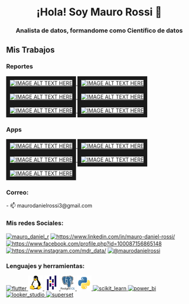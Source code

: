 <h1 align="center"> ¡Hola! Soy Mauro Rossi 👋 </h1>
<h3 align="center">Analista de datos, formandome como Científico de datos</h3>

## Mis Trabajos

### Reportes
<div style="display: inline-block; margin-right: 20px;">
    <a href="https://www.novypro.com/project/customer-segmentation-clustering" target="_blank">
        <img src="https://res.cloudinary.com/dtrztanhq/image/upload/v1664541418/TRABAJO/CV/segmentacion_clientes_gfrfvw.png" alt="IMAGE ALT TEXT HERE" width="270" height="180" border="10" />
    </a>
    <a href="https://www.novypro.com/project/machine-learning-natural-language-processing" target="_blank">
        <img src="https://res.cloudinary.com/dtrztanhq/image/upload/v1664547156/TRABAJO/CV/npl_xwypg7.png" alt="IMAGE ALT TEXT HERE" width="270" height="180" border="10" />
    </a>
    <a href="https://res.cloudinary.com/dtrztanhq/image/upload/v1665057278/TRABAJO/CV/resto_fya5ep.png" target="_blank">
        <img src="https://res.cloudinary.com/dtrztanhq/image/upload/v1665057278/TRABAJO/CV/resto_fya5ep.png" alt="IMAGE ALT TEXT HERE" width="270" height="180" border="10" />
    </a>
    <a href="https://res.cloudinary.com/dtrztanhq/image/upload/v1664559392/TRABAJO/CV/prod_agri2_rzr4ss.png" target="_blank">
        <img src="https://res.cloudinary.com/dtrztanhq/image/upload/v1664559392/TRABAJO/CV/prod_agri2_rzr4ss.png" alt="IMAGE ALT TEXT HERE" width="270" height="180" border="10" />
    </a>
    <a href="https://res.cloudinary.com/dtrztanhq/video/upload/v1674750155/TRABAJO/CV/app_c-2022-12-30_12.11.32_qcudra.mp4" target="_blank">
        <img src="https://res.cloudinary.com/dtrztanhq/image/upload/v1672414177/TRABAJO/CV/Screenshot_kbxxiv.png" alt="IMAGE ALT TEXT HERE" width="270" height="180" border="10" />
    </a>
    <a href="https://app.powerbi.com/view?r=eyJrIjoiMTIxNzExOWQtZjhlYS00NmI3LTkyMTItOWQ3MzM4MDY0ZTQ5IiwidCI6ImRmODY3OWNkLWE4MGUtNDVkOC05OWFjLWM4M2VkN2ZmOTVhMCJ9&pageName=ReportSection997113468298571e0097" target="_blank">
        <img src="https://res.cloudinary.com/dtrztanhq/image/upload/v1700575309/TRABAJO/CV/taksu7gde1y4hldhiq27.png" alt="IMAGE ALT TEXT HERE" width="270" height="180" border="10" />
    </a>
</div>

### Apps
<div style="display: inline-block; margin-right: 30px;">
    <a href="https://mdr060788-prediccion-abandono.streamlit.app/" target="_blank">
        <img src="https://res.cloudinary.com/dtrztanhq/image/upload/v1681593736/WhatsApp_Image_2023-04-15_at_00.40.21_nmdwfv.jpg" alt="IMAGE ALT TEXT HERE" width="250" height="220" border="10" />
    </a>
    <a href="https://res.cloudinary.com/dtrztanhq/video/upload/v1666877017/TRABAJO/Pedidos%20a%20Proveedores/app_c-2022-10-27_10.17.47_eql1jg.mp4" target="_blank">
        <img src="https://res.cloudinary.com/dtrztanhq/image/upload/v1666877145/TRABAJO/Pedidos%20a%20Proveedores/Screenshot_qu3laq.png" alt="IMAGE ALT TEXT HERE" width="140" height="220" border="10" />
    </a>
    <a href="https://res.cloudinary.com/dtrztanhq/video/upload/v1665789509/TRABAJO/Produccion%20Fabrica/productos_riouqt.mp4" target="_blank">
        <img src="https://res.cloudinary.com/dtrztanhq/image/upload/v1666008587/TRABAJO/CV/Screenshot_yfgx3e.png" alt="IMAGE ALT TEXT HERE" width="140" height="220" border="10" />
    </a>
    <a href="https://res.cloudinary.com/dtrztanhq/image/upload/v1665059028/TRABAJO/CV/transporte2_geauj7.png" target="_blank">
        <img src="https://res.cloudinary.com/dtrztanhq/image/upload/v1665059028/TRABAJO/CV/transporte2_geauj7.png" alt="IMAGE ALT TEXT HERE" width="140" height="220" border="10" />
    </a>
    <a href="https://res.cloudinary.com/dtrztanhq/image/upload/v1665060246/TRABAJO/CV/prod_agri.app3_oxelgw.png" target="_blank">
        <img src="https://res.cloudinary.com/dtrztanhq/image/upload/v1665060246/TRABAJO/CV/prod_agri.app3_oxelgw.png" alt="IMAGE ALT TEXT HERE" width="140" height="220" border="10" />
    </a>
</div>

<h3 align="left">Correo:</h3>
- 📫 maurodanielrossi3@gmail.com

<h3 align="left">Mis redes Sociales:</h3>
<p align="left">
<a href="https://twitter.com/mauro_daniel_r" target="blank"><img align="center" src="https://raw.githubusercontent.com/rahuldkjain/github-profile-readme-generator/master/src/images/icons/Social/twitter.svg" alt="mauro_daniel_r" height="30" width="40" /></a>
<a href="https://linkedin.com/in/https://www.linkedin.com/in/mauro-daniel-rossi/" target="blank"><img align="center" src="https://raw.githubusercontent.com/rahuldkjain/github-profile-readme-generator/master/src/images/icons/Social/linked-in-alt.svg" alt="https://www.linkedin.com/in/mauro-daniel-rossi/" height="30" width="40" /></a>
<a href="https://fb.com/https://www.facebook.com/profile.php?id=100087156865148" target="blank"><img align="center" src="https://raw.githubusercontent.com/rahuldkjain/github-profile-readme-generator/master/src/images/icons/Social/facebook.svg" alt="https://www.facebook.com/profile.php?id=100087156865148" height="30" width="40" /></a>
<a href="https://instagram.com/https://www.instagram.com/mdr_data/" target="blank"><img align="center" src="https://raw.githubusercontent.com/rahuldkjain/github-profile-readme-generator/master/src/images/icons/Social/instagram.svg" alt="https://www.instagram.com/mdr_data/" height="30" width="40" /></a>
<a href="https://medium.com/@maurodanielrossi" target="blank"><img align="center" src="https://raw.githubusercontent.com/rahuldkjain/github-profile-readme-generator/master/src/images/icons/Social/medium.svg" alt="@maurodanielrossi" height="30" width="40" /></a>
</p>

<h3 align="left">Lenguajes y herramientas:</h3>
<p align="left"> <a href="https://flutter.dev" target="_blank" rel="noreferrer"> <img src="https://www.vectorlogo.zone/logos/flutterio/flutterio-icon.svg" alt="flutter" width="40" height="40"/> </a> 
    <a href="https://www.linux.org/" target="_blank" rel="noreferrer"> <img src="https://raw.githubusercontent.com/devicons/devicon/master/icons/linux/linux-original.svg" alt="linux" width="40" height="40"/> </a> 
    <a href="https://pandas.pydata.org/" target="_blank" rel="noreferrer"> <img src="https://raw.githubusercontent.com/devicons/devicon/2ae2a900d2f041da66e950e4d48052658d850630/icons/pandas/pandas-original.svg" alt="pandas" width="40" height="40"/> </a> 
    <a href="https://www.postgresql.org" target="_blank" rel="noreferrer"> <img src="https://raw.githubusercontent.com/devicons/devicon/master/icons/postgresql/postgresql-original-wordmark.svg" alt="postgresql" width="40" height="40"/> </a> 
    <a href="https://www.python.org" target="_blank" rel="noreferrer"> <img src="https://raw.githubusercontent.com/devicons/devicon/master/icons/python/python-original.svg" alt="python" width="40" height="40"/> </a> 
    <a href="https://scikit-learn.org/" target="_blank" rel="noreferrer"> <img src="https://upload.wikimedia.org/wikipedia/commons/0/05/Scikit_learn_logo_small.svg" alt="scikit_learn" width="40" height="40"/> </a>
    <a href="https://powerbi.microsoft.com/" target="_blank" rel="noreferrer"> <img src="https://upload.wikimedia.org/wikipedia/commons/c/cf/New_Power_BI_Logo.svg" alt="power_bi" width="40" height="40"/> </a>
    <a href="https://lookerstudio.google.com/" target="_blank" rel="noreferrer"> <img src="https://upload.wikimedia.org/wikipedia/commons/4/4c/Looker.svg" alt="looker_studio" width="70" height="40"/> </a> 
    <a href="https://superset.apache.org/" target="_blank" rel="noreferrer"> <img src="https://upload.wikimedia.org/wikipedia/commons/6/6f/Superset-logo.svg" alt="superset" width="90" height="40"/> </a>
</p>
